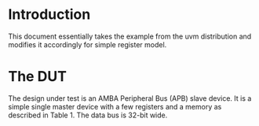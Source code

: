 # Introduction
This document essentially takes the example from the uvm distribution and modifies it accordingly for simple register model.

# The DUT
The design under test is an AMBA Peripheral Bus (APB) slave device. It is a simple single master device with a few registers and a memory as described in Table 1. The data bus is 32-bit wide.



